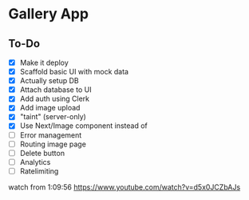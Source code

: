 # Gallery App

## To-Do

- [x] Make it deploy
- [x] Scaffold basic UI with mock data
- [x] Actually setup DB
- [x] Attach database to UI
- [x] Add auth using Clerk
- [x] Add image upload
- [x] "taint" (server-only)
- [x] Use Next/Image component instead of <img/>
- [ ] Error management
- [ ] Routing image page
- [ ] Delete button
- [ ] Analytics
- [ ] Ratelimiting

watch from 1:09:56
https://www.youtube.com/watch?v=d5x0JCZbAJs
